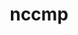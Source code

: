---
title: "nccmp"
layout: cache
categories: [package, v0.19]
meta: {"versions": ["1.9.0.1"], "compilers": ["gcc@=11.1.0", "oneapi@=2022.1.0"], "oss": ["ubuntu20.04"], "platforms": ["linux"], "targets": ["x86_64"], "stacks": ["e4s", "e4s-oneapi"], "num_specs": 2, "num_specs_by_stack": {"e4s": 1, "e4s-oneapi": 1}}
spec_details: [{"hash": "jf3xf2ixwn23ha3nn2kfwz2mxyqnigf5", "compiler": "gcc@=11.1.0", "versions": ["1.9.0.1"], "os": "ubuntu20.04", "platform": "linux", "target": "x86_64", "variants": ["build_system=cmake", "build_type=RelWithDebInfo", "~ipo"], "stacks": ["e4s"], "size": "-", "tarball": "https://binaries.spack.io/releases/v0.19/build_cache/linux-ubuntu20.04-x86_64/gcc-11.1.0/nccmp-1.9.0.1/linux-ubuntu20.04-x86_64-gcc-11.1.0-nccmp-1.9.0.1-jf3xf2ixwn23ha3nn2kfwz2mxyqnigf5.spack"}, {"hash": "oc2fajc6kr7h3k2favxwselfmbhzewxo", "compiler": "oneapi@=2022.1.0", "versions": ["1.9.0.1"], "os": "ubuntu20.04", "platform": "linux", "target": "x86_64", "variants": ["build_system=cmake", "build_type=RelWithDebInfo", "~ipo"], "stacks": ["e4s-oneapi"], "size": "-", "tarball": "https://binaries.spack.io/releases/v0.19/build_cache/linux-ubuntu20.04-x86_64/oneapi-2022.1.0/nccmp-1.9.0.1/linux-ubuntu20.04-x86_64-oneapi-2022.1.0-nccmp-1.9.0.1-oc2fajc6kr7h3k2favxwselfmbhzewxo.spack"}]
---